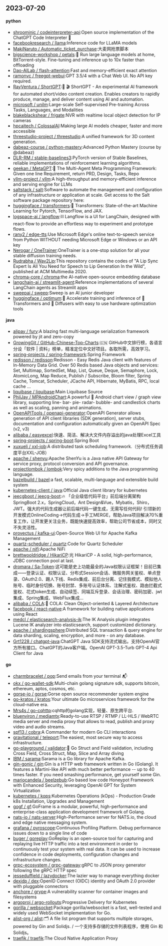 ## 2023-07-20

#### python
* [shroominic / codeinterpreter-api](https://github.com/shroominic/codeinterpreter-api):Open source implementation of the ChatGPT Code Interpreter
👾
* [facebookresearch / llama](https://github.com/facebookresearch/llama):Inference code for LLaMA models
* [MakiNaruto / Automatic_ticket_purchase](https://github.com/MakiNaruto/Automatic_ticket_purchase):大麦网抢票脚本
* [bigscience-workshop / petals](https://github.com/bigscience-workshop/petals):🌸
Run large language models at home, BitTorrent-style. Fine-tuning and inference up to 10x faster than offloading
* [Dao-AILab / flash-attention](https://github.com/Dao-AILab/flash-attention):Fast and memory-efficient exact attention
* [ramonvc / freegpt-webui](https://github.com/ramonvc/freegpt-webui):GPT 3.5/4 with a Chat Web UI. No API key required.
* [RayVentura / ShortGPT](https://github.com/RayVentura/ShortGPT):🚀
🎬
ShortGPT - An experimental AI framework for automated short/video content creation. Enables creators to rapidly produce, manage, and deliver content using AI and automation.
* [microsoft / unilm](https://github.com/microsoft/unilm):Large-scale Self-supervised Pre-training Across Tasks, Languages, and Modalities
* [blakeblackshear / frigate](https://github.com/blakeblackshear/frigate):NVR with realtime local object detection for IP cameras
* [hpcaitech / ColossalAI](https://github.com/hpcaitech/ColossalAI):Making large AI models cheaper, faster and more accessible
* [threestudio-project / threestudio](https://github.com/threestudio-project/threestudio):A unified framework for 3D content generation.
* [dabeaz-course / python-mastery](https://github.com/dabeaz-course/python-mastery):Advanced Python Mastery (course by @dabeaz)
* [DLR-RM / stable-baselines3](https://github.com/DLR-RM/stable-baselines3):PyTorch version of Stable Baselines, reliable implementations of reinforcement learning algorithms.
* [geekan / MetaGPT](https://github.com/geekan/MetaGPT):🌟
The Multi-Agent Meta Programming Framework: Given one line Requirement, return PRD, Design, Tasks, Repo
* [vllm-project / vllm](https://github.com/vllm-project/vllm):A high-throughput and memory-efficient inference and serving engine for LLMs
* [saltstack / salt](https://github.com/saltstack/salt):Software to automate the management and configuration of any infrastructure or application at scale. Get access to the Salt software package repository here:
* [huggingface / transformers](https://github.com/huggingface/transformers):🤗
Transformers: State-of-the-art Machine Learning for Pytorch, TensorFlow, and JAX.
* [logspace-ai / langflow](https://github.com/logspace-ai/langflow):⛓️
Langflow is a UI for LangChain, designed with react-flow to provide an effortless way to experiment and prototype flows.
* [rany2 / edge-tts](https://github.com/rany2/edge-tts):Use Microsoft Edge's online text-to-speech service from Python WITHOUT needing Microsoft Edge or Windows or an API key
* [Nerogar / OneTrainer](https://github.com/Nerogar/OneTrainer):OneTrainer is a one-stop solution for all your stable diffusion training needs.
* [Rudrabha / Wav2Lip](https://github.com/Rudrabha/Wav2Lip):This repository contains the codes of "A Lip Sync Expert Is All You Need for Speech to Lip Generation In the Wild", published at ACM Multimedia 2020.
* [chroma-core / chroma](https://github.com/chroma-core/chroma):the AI-native open-source embedding database
* [langchain-ai / streamlit-agent](https://github.com/langchain-ai/streamlit-agent):Reference implementations of several LangChain agents as Streamlit apps
* [sweepai / sweep](https://github.com/sweepai/sweep):Sweep is an AI junior developer
* [huggingface / optimum](https://github.com/huggingface/optimum):🚀
Accelerate training and inference of
🤗
Transformers and
🤗
Diffusers with easy to use hardware optimization tools

#### java
* [alipay / fury](https://github.com/alipay/fury):A blazing fast multi-language serialization framework powered by jit and zero-copy
* [GrowingGit / GitHub-Chinese-Top-Charts](https://github.com/GrowingGit/GitHub-Chinese-Top-Charts):🇨🇳
GitHub中文排行榜，各语言分设「软件 | 资料」榜单，精准定位中文好项目。各取所需，高效学习。
* [spring-projects / spring-framework](https://github.com/spring-projects/spring-framework):Spring Framework
* [redisson / redisson](https://github.com/redisson/redisson):Redisson - Easy Redis Java client with features of In-Memory Data Grid. Over 50 Redis based Java objects and services: Set, Multimap, SortedSet, Map, List, Queue, Deque, Semaphore, Lock, AtomicLong, Map Reduce, Publish / Subscribe, Bloom filter, Spring Cache, Tomcat, Scheduler, JCache API, Hibernate, MyBatis, RPC, local cache ...
* [liquibase / liquibase](https://github.com/liquibase/liquibase):Main Liquibase Source
* [PhilJay / MPAndroidChart](https://github.com/PhilJay/MPAndroidChart):A powerful
🚀
Android chart view / graph view library, supporting line- bar- pie- radar- bubble- and candlestick charts as well as scaling, panning and animations.
* [OpenAPITools / openapi-generator](https://github.com/OpenAPITools/openapi-generator):OpenAPI Generator allows generation of API client libraries (SDK generation), server stubs, documentation and configuration automatically given an OpenAPI Spec (v2, v3)
* [alibaba / easyexcel](https://github.com/alibaba/easyexcel):快速、简洁、解决大文件内存溢出的java处理Excel工具
* [spring-projects / spring-boot](https://github.com/spring-projects/spring-boot):Spring Boot
* [xuxueli / xxl-job](https://github.com/xuxueli/xxl-job):A distributed task scheduling framework.（分布式任务调度平台XXL-JOB）
* [apache / shenyu](https://github.com/apache/shenyu):Apache ShenYu is a Java native API Gateway for service proxy, protocol conversion and API governance.
* [projectlombok / lombok](https://github.com/projectlombok/lombok):Very spicy additions to the Java programming language.
* [bazelbuild / bazel](https://github.com/bazelbuild/bazel):a fast, scalable, multi-language and extensible build system
* [kubernetes-client / java](https://github.com/kubernetes-client/java):Official Java client library for kubernetes
* [jeecgboot / jeecg-boot](https://github.com/jeecgboot/jeecg-boot):🔥
「企业级低代码平台」前后端分离架构SpringBoot 2.x，SpringCloud，Ant Design&Vue，Mybatis，Shiro，JWT。强大的代码生成器让前后端代码一键生成，无需写任何代码! 引领新的开发模式OnlineCoding->代码生成->手工MERGE，帮助Java项目解决70%重复工作，让开发更关注业务，既能快速提高效率，帮助公司节省成本，同时又不失灵活性。
* [provectus / kafka-ui](https://github.com/provectus/kafka-ui):Open-Source Web UI for Apache Kafka Management
* [quartz-scheduler / quartz](https://github.com/quartz-scheduler/quartz):Code for Quartz Scheduler
* [apache / nifi](https://github.com/apache/nifi):Apache NiFi
* [brettwooldridge / HikariCP](https://github.com/brettwooldridge/HikariCP):光 HikariCP・A solid, high-performance, JDBC connection pool at last.
* [dromara / Sa-Token](https://github.com/dromara/Sa-Token):这可能是史上功能最全的Java权限认证框架！目前已集成——登录认证、权限认证、分布式Session会话、微服务网关鉴权、单点登录、OAuth2.0、踢人下线、Redis集成、前后台分离、记住我模式、模拟他人账号、临时身份切换、账号封禁、多账号认证体系、注解式鉴权、路由拦截式鉴权、花式token生成、自动续签、同端互斥登录、会话治理、密码加密、jwt集成、Spring集成、WebFlux集成...
* [alibaba / COLA](https://github.com/alibaba/COLA):🥤
COLA: Clean Object-oriented & Layered Architecture
* [facebook / react-native](https://github.com/facebook/react-native):A framework for building native applications using React
* [medcl / elasticsearch-analysis-ik](https://github.com/medcl/elasticsearch-analysis-ik):The IK Analysis plugin integrates Lucene IK analyzer into elasticsearch, support customized dictionary.
* [apache / shardingsphere](https://github.com/apache/shardingsphere):Distributed SQL transaction & query engine for data sharding, scaling, encryption, and more - on any database.
* [Grt1228 / chatgpt-java](https://github.com/Grt1228/chatgpt-java):ChatGPT Java SDK支持流式输出。支持OpenAI官方所有接口。ChatGPT的Java客户端。OpenAI GPT-3.5-Turb GPT-4 Api Client for Java

#### go
* [charmbracelet / pop](https://github.com/charmbracelet/pop):Send emails from your terminal
📬
* [okx / go-wallet-sdk](https://github.com/okx/go-wallet-sdk):Multi-chain golang signature sdk, supports bitcoin, ethereum, aptos, cosmos, etc.
* [gorse-io / gorse](https://github.com/gorse-io/gorse):Gorse open source recommender system engine
* [go-kratos / kratos](https://github.com/go-kratos/kratos):Your ultimate Go microservices framework for the cloud-native era.
* [Mrs4s / go-cqhttp](https://github.com/Mrs4s/go-cqhttp):cqhttp的golang实现，轻量、原生跨平台.
* [bluenviron / mediamtx](https://github.com/bluenviron/mediamtx):Ready-to-use RTSP / RTMP / LL-HLS / WebRTC media server and media proxy that allows to read, publish and proxy video and audio streams.
* [spf13 / cobra](https://github.com/spf13/cobra):A Commander for modern Go CLI interactions
* [gravitational / teleport](https://github.com/gravitational/teleport):The easiest, most secure way to access infrastructure.
* [go-playground / validator](https://github.com/go-playground/validator):💯
Go Struct and Field validation, including Cross Field, Cross Struct, Map, Slice and Array diving
* [IBM / sarama](https://github.com/IBM/sarama):Sarama is a Go library for Apache Kafka.
* [gin-gonic / gin](https://github.com/gin-gonic/gin):Gin is a HTTP web framework written in Go (Golang). It features a Martini-like API with much better performance -- up to 40 times faster. If you need smashing performance, get yourself some Gin.
* [mariocandela / beelzebub](https://github.com/mariocandela/beelzebub):Go based low code Honeypot Framework with Enhanced Security, leveraging OpenAI GPT for System Virtualization
* [kubernetes / kops](https://github.com/kubernetes/kops):Kubernetes Operations (kOps) - Production Grade k8s Installation, Upgrades and Management
* [gogf / gf](https://github.com/gogf/gf):GoFrame is a modular, powerful, high-performance and enterprise-class application development framework of Golang.
* [nats-io / nats-server](https://github.com/nats-io/nats-server):High-Performance server for NATS.io, the cloud and edge native messaging system.
* [grafana / pyroscope](https://github.com/grafana/pyroscope):Continuous Profiling Platform. Debug performance issues down to a single line of code
* [buger / goreplay](https://github.com/buger/goreplay):GoReplay is an open-source tool for capturing and replaying live HTTP traffic into a test environment in order to continuously test your system with real data. It can be used to increase confidence in code deployments, configuration changes and infrastructure changes.
* [grpc-ecosystem / grpc-gateway](https://github.com/grpc-ecosystem/grpc-gateway):gRPC to JSON proxy generator following the gRPC HTTP spec
* [jesseduffield / lazydocker](https://github.com/jesseduffield/lazydocker):The lazier way to manage everything docker
* [dexidp / dex](https://github.com/dexidp/dex):OpenID Connect (OIDC) identity and OAuth 2.0 provider with pluggable connectors
* [anchore / grype](https://github.com/anchore/grype):A vulnerability scanner for container images and filesystems
* [argoproj / argo-rollouts](https://github.com/argoproj/argo-rollouts):Progressive Delivery for Kubernetes
* [gorilla / websocket](https://github.com/gorilla/websocket):Package gorilla/websocket is a fast, well-tested and widely used WebSocket implementation for Go.
* [alist-org / alist](https://github.com/alist-org/alist):🗂️
A file list program that supports multiple storages, powered by Gin and Solidjs. / 一个支持多存储的文件列表程序，使用 Gin 和 Solidjs。
* [traefik / traefik](https://github.com/traefik/traefik):The Cloud Native Application Proxy
